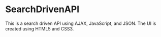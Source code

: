 # SearchDrivenAPI
This is a search driven API using AJAX, JavaScript, and JSON. The UI is created using HTML5 and CSS3.
